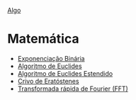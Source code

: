 [Algo]

# Matemática

- [Exponenciação Binária]
- [Algoritmo de Euclides]
- [Algoritmo de Euclides Estendido]
- [Crivo de Eratóstenes]
- [Transformada rápida de Fourier (FFT)]



[Algo]: https://github.com/alexistoigo/lab#algo
[Exponenciação Binária]: https://github.com/alexistoigo/lab/blob/master/Matematica/rep/binpow.md#exponencia%C3%A7%C3%A3o-bin%C3%A1ria
[Algoritmo de Euclides]: https://github.com/alexistoigo/lab/blob/master/Matematica/rep/gcd.md#algoritmo-euclidiano-para-calcular-o-maior-divisor-comum
[Algoritmo de Euclides Estendido]: todo
[Crivo de Eratóstenes]: todo
[Transformada rápida de Fourier (FFT)]: todo